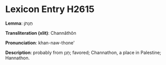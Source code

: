 # Lexicon Entry H2615

**Lemma**: חַנָּתֹן

**Transliteration (xlit)**: Channâthôn

**Pronunciation**: khan-naw-thone'

**Description**:
probably from חָנַן; favored; Channathon, a place in Palestine; Hannathon.
